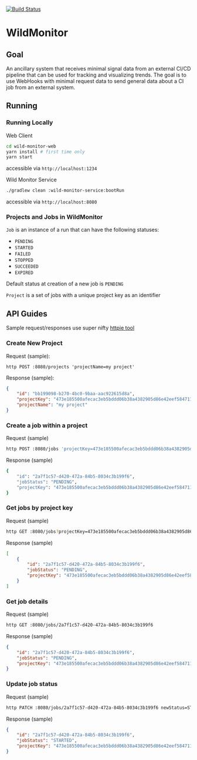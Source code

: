 [![Build Status](https://travis-ci.org/ddubson/wild-monitor.svg?branch=master)](https://travis-ci.org/ddubson/wild-monitor)

# WildMonitor

## Goal

An ancillary system that receives minimal signal data from an external CI/CD pipeline that can be
used for tracking and visualizing trends. The goal is to use WebHooks with minimal request data
to send general data about a CI job from an external system.

## Running

### Running Locally

Web Client

```bash
cd wild-monitor-web
yarn install # first time only
yarn start
```

accessible via `http://localhost:1234`

Wild Monitor Service

```bash
./gradlew clean :wild-monitor-service:bootRun
```

accessible via `http://localhost:8080`

### Projects and Jobs in WildMonitor

`Job` is an instance of a run that can have the following statuses:

- `PENDING`
- `STARTED`
- `FAILED`
- `STOPPED`
- `SUCCEEDED`
- `EXPIRED`

Default status at creation of a new job is `PENDING`

`Project` is a set of jobs with a unique project key as an identifier

## API Guides

Sample request/responses use super nifty [httpie tool](https://httpie.org/)

### Create New Project

Request (sample):
```
http POST :8080/projects 'projectName=my project'
```

Response (sample):
```json
{
    "id": "bb199098-b270-4bc0-9baa-aac922615d8a",
    "projectKey": "473e185500afecac3eb5bddd06b38a4382905d86e42eef5847111207af3b4b638005224305fa6378c80da57535cddd97bfd05d7f90118c5c31f603a7d5668787",
    "projectName": "my project"
}
```

### Create a job within a project

Request (sample)

```bash
http POST :8080/jobs 'projectKey=473e185500afecac3eb5bddd06b38a4382905d86e42eef5847111207af3b4b638005224305fa6378c80da57535cddd97bfd05d7f90118c5c31f603a7d5668787'
```

Response (sample)

```bash
{
    "id": "2a7f1c57-d420-472a-84b5-8034c3b199f6",
    "jobStatus": "PENDING",
    "projectKey": "473e185500afecac3eb5bddd06b38a4382905d86e42eef5847111207af3b4b638005224305fa6378c80da57535cddd97bfd05d7f90118c5c31f603a7d5668787"
}
```

### Get jobs by project key

Request (sample)

```bash
http GET :8080/jobs?projectKey=473e185500afecac3eb5bddd06b38a4382905d86e42eef5847111207af3b4b638005224305fa6378c80da57535cddd97bfd05d7f90118c5c31f603a7d5668787
```

Response (sample)

```json
[
    {
        "id": "2a7f1c57-d420-472a-84b5-8034c3b199f6",
        "jobStatus": "PENDING",
        "projectKey": "473e185500afecac3eb5bddd06b38a4382905d86e42eef5847111207af3b4b638005224305fa6378c80da57535cddd97bfd05d7f90118c5c31f603a7d5668787"
    }
]
```

### Get job details

Request (sample)

```bash
http GET :8080/jobs/2a7f1c57-d420-472a-84b5-8034c3b199f6
```

Response (sample)

```json
{
    "id": "2a7f1c57-d420-472a-84b5-8034c3b199f6",
    "jobStatus": "PENDING",
    "projectKey": "473e185500afecac3eb5bddd06b38a4382905d86e42eef5847111207af3b4b638005224305fa6378c80da57535cddd97bfd05d7f90118c5c31f603a7d5668787"
}
```

### Update job status

Request (sample)

```bash
http PATCH :8080/jobs/2a7f1c57-d420-472a-84b5-8034c3b199f6 newStatus=STARTED
```

Response (sample)

```json
{
    "id": "2a7f1c57-d420-472a-84b5-8034c3b199f6",
    "jobStatus": "STARTED",
    "projectKey": "473e185500afecac3eb5bddd06b38a4382905d86e42eef5847111207af3b4b638005224305fa6378c80da57535cddd97bfd05d7f90118c5c31f603a7d5668787"
}
```